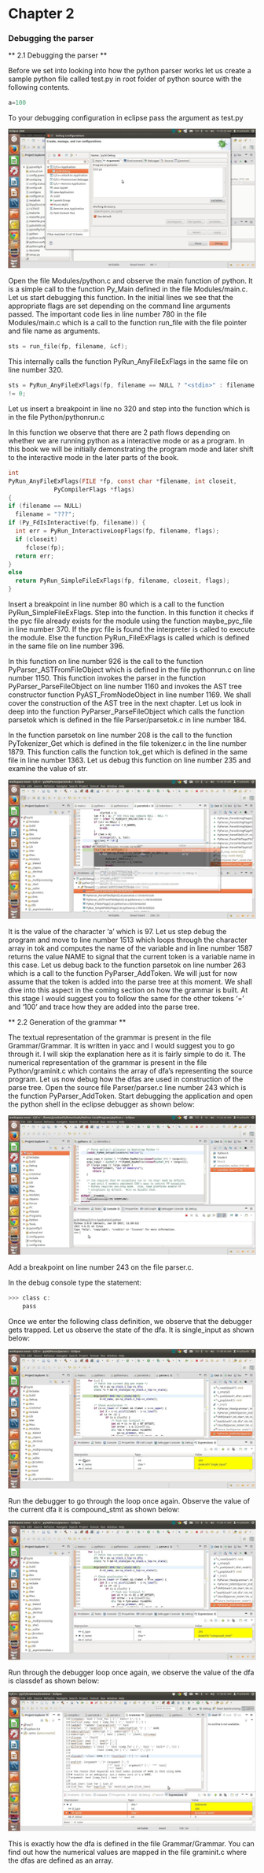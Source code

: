 # Chapter 2
### Debugging the parser
** 2.1 Debugging the parser **

Before we set into looking into how the python parser works let us create a sample python file
called test.py in root folder of python source with the following contents.
```c
a=100
```
To your debugging configuration in eclipse pass the argument as test.py

![](img1.jpg)

Open the file Modules/python.c and observe the main function of python. It is a simple call to the
function Py_Main defined in the file Modules/main.c.
Let us start debugging this function. In the initial lines we see that the appropriate flags are set
depending on the command line arguments passed.
The important code lies in line number 780 in the file Modules/main.c which is a call to the
function run_file with the file pointer and file name as arguments.

```c
sts = run_file(fp, filename, &cf);
```

This internally calls the function PyRun_AnyFileExFlags in the same file on line number 320.

```c
sts = PyRun_AnyFileExFlags(fp, filename == NULL ? "<stdin>" : filename, filename != NULL, &cf)
!= 0;
```

Let us insert a breakpoint in line no 320 and step into the function which is in the file
Python/pythonrun.c

In this function we observe that there are 2 path flows depending on whether we are running
python as a interactive mode or as a program. In this book we will be initially demonstrating the
program mode and later shift to the interactive mode in the later parts of the book.

```c
int
PyRun_AnyFileExFlags(FILE *fp, const char *filename, int closeit,
             PyCompilerFlags *flags)
{
if (filename == NULL)
  filename = "???";
if (Py_FdIsInteractive(fp, filename)) {
  int err = PyRun_InteractiveLoopFlags(fp, filename, flags);
  if (closeit)
     fclose(fp);
  return err;
}
else
  return PyRun_SimpleFileExFlags(fp, filename, closeit, flags);
}
```

Insert a breakpoint in line number 80 which is a call to the function PyRun_SimpleFileExFlags.
Step into the function. In this function it checks if the pyc file already exists for the module using
the function maybe_pyc_file in line number 370. If the pyc file is found the interpreter is called to
execute the module. Else the function PyRun_FileExFlags is called which is defined in the same
file on line number 396.

In this function on line number 926 is the call to the function PyParser_ASTFromFileObject
which is defined in the file pythonrun.c on line number 1150. This function invokes the parser in
the function PyParser_ParseFileObject on line number 1160 and invokes the AST tree
constructor function PyAST_FromNodeObject in line number 1169. We shall cover the
construction of the AST tree in the next chapter. Let us look in deep into the function
PyParser_ParseFileObject which calls the function parsetok which is defined in the file
Parser/parsetok.c in line number 184.

In the function parsetok on line number 208 is the call to the function PyTokenizer_Get which is
defined in the file tokenizer.c in the line number 1879. This function calls the function tok_get
which is defined in the same file in line number 1363.
Let us debug this function on line number 235 and examine the value of str.

![](img2.jpg)

It is the value of the character ‘a’ which is 97. Let us step debug the program and move to line
number 1513 which loops through the character array in tok and computes the name of the
variable and in line number 1587 returns the value NAME to signal that the current token is a
variable name in this case. Let us debug back to the function parsetok on line number 263
which is a call to the function PyParser_AddToken. We will just for now assume that the token is
added into the parse tree at this moment. We shall dive into this aspect in the coming section on
how the grammar is built.
At this stage I would suggest you to follow the same for the other tokens ‘=’ and ‘100’ and trace
how they are added into the parse tree.


** 2.2 Generation of the grammar **


The textual representation of the grammar is present in the file Grammar/Grammar. It is written
in yacc and I would suggest you to go through it. I will skip the explanation here as it is fairly
simple to do it. The numerical representation of the grammar is present in the file
Python/graminit.c which contains the array of dfa’s representing the source program. Let us now
debug how the dfas are used in construction of the parse tree. Open the source file
Parser/parser.c line number 243 which is the function PyParser_AddToken. Start debugging the
application and open the python shell in the eclipse debugger as shown below:

![](img3.jpg)

Add a breakpoint on line number 243 on the file parser.c.

In the debug console type the statement:

```c
>>> class c:
    pass
```
Once we enter the following class definition, we observe that the debugger gets trapped. Let us
observe the state of the dfa. It is single_input as shown below:

![](img4.jpg)

Run the debugger to go through the loop once again. Observe the value of the current dfa it is
compound_stmt as shown below:

![](img5.jpg)

Run through the debugger loop once again, we observe the value of the dfa is classdef as shown below: 

![](img6.jpg)


This is exactly how the dfa is defined in the file Grammar/Grammar. You can find out how the 
numerical values are mapped in the file graminit.c where the dfas are defined as an array. 
